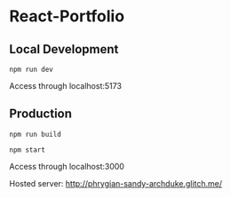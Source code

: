 # React-Portfolio
 
## Local Development

`` npm run dev ``

Access through localhost:5173

## Production 

`` npm run build ``

`` npm start ``

Access through localhost:3000

Hosted server: http://phrygian-sandy-archduke.glitch.me/